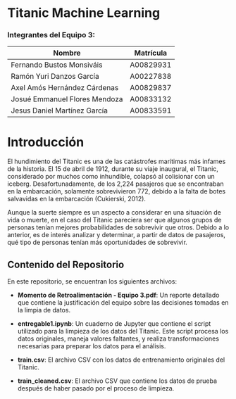 # Titanic Machine Learning

### Integrantes del Equipo 3:
| Nombre | Matrícula |
| ----------- | ----------- |
| Fernando Bustos Monsiváis | A00829931 |
| Ramón Yuri Danzos García | A00227838 |
| Axel Amós Hernández Cárdenas | A00829837 |
| Josué Emmanuel Flores Mendoza | A00833132 |
| Jesus Daniel Martínez García | A00833591 |

# Introducción

El hundimiento del Titanic es una de las catástrofes marítimas más infames de la historia. El 15 de abril de 1912, durante su viaje inaugural, el Titanic, considerado por muchos como inhundible, colapsó al colisionar con un iceberg. Desafortunadamente, de los 2,224 pasajeros que se encontraban en la embarcación, solamente sobrevivieron 772, debido a la falta de botes salvavidas en la embarcación (Cukierski, 2012).

Aunque la suerte siempre es un aspecto a considerar en una situación de vida o muerte, en el caso del Titanic pareciera ser que algunos grupos de personas tenían mejores probabilidades de sobrevivir que otros. Debido a lo anterior, es de interés analizar y determinar, a partir de datos de pasajeros, qué tipo de personas tenían más oportunidades de sobrevivir.

## Contenido del Repositorio

En este repositorio, se encuentran los siguientes archivos:

- **Momento de Retroalimentación - Equipo 3.pdf**: Un reporte detallado que contiene la justificación del equipo sobre las decisiones tomadas en la limpia de datos.
  
- **entregable1.ipynb**: Un cuaderno de Jupyter que contiene el script utilizado para la limpieza de los datos del Titanic. Este script procesa los datos originales, maneja valores faltantes, y realiza transformaciones necesarias para preparar los datos para el análisis.

- **train.csv**: El archivo CSV con los datos de entrenamiento originales del Titanic.

- **train_cleaned.csv**: El archivo CSV que contiene los datos de prueba después de haber pasado por el proceso de limpieza. 
<!-- https://docs.github.com/en/get-started/writing-on-github/getting-started-with-writing-and-formatting-on-github/basic-writing-and-formatting-syntax -->
<!-- https://docs.github.com/en/get-started/writing-on-github/getting-started-with-writing-and-formatting-on-github/basic-writing-and-formatting-syntax -->
<!-- Por el badge! =) -->
<!-- HOLA -->
